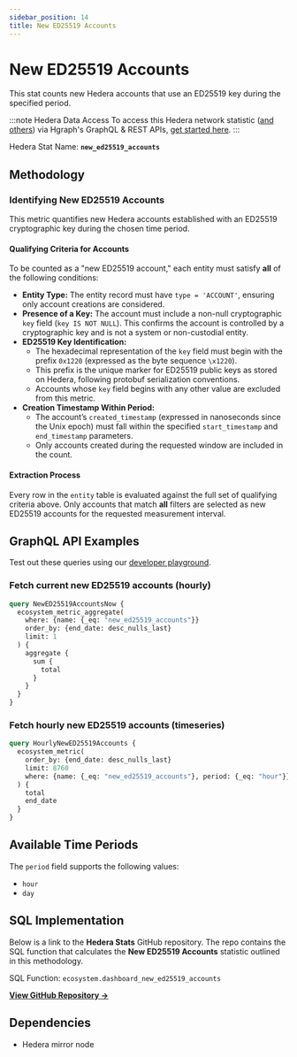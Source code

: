```yaml
---
sidebar_position: 14
title: New ED25519 Accounts
---
```


# New ED25519 Accounts

This stat counts new Hedera accounts that use an ED25519 key during the specified period.

:::note Hedera Data Access
To access this Hedera network statistic ([and others](/category/hedera-stats/)) via Hgraph's GraphQL & REST APIs, [get started here](https://www.hgraph.com/hedera).
:::

Hedera Stat Name: **`new_ed25519_accounts`**

## Methodology

### Identifying New ED25519 Accounts

This metric quantifies new Hedera accounts established with an ED25519 cryptographic key during the chosen time period.

#### Qualifying Criteria for Accounts

To be counted as a "new ED25519 account," each entity must satisfy **all** of the following conditions:

- **Entity Type:** The entity record must have `type = 'ACCOUNT'`, ensuring only account creations are considered.
- **Presence of a Key:** The account must include a non-null cryptographic `key` field (`key IS NOT NULL`). This confirms the account is controlled by a cryptographic key and is not a system or non-custodial entity.
- **ED25519 Key Identification:**  
  - The hexadecimal representation of the `key` field must begin with the prefix `0x1220` (expressed as the byte sequence `\x1220`).  
  - This prefix is the unique marker for ED25519 public keys as stored on Hedera, following protobuf serialization conventions.
  - Accounts whose `key` field begins with any other value are excluded from this metric.
- **Creation Timestamp Within Period:**  
  - The account’s `created_timestamp` (expressed in nanoseconds since the Unix epoch) must fall within the specified `start_timestamp` and `end_timestamp` parameters.  
  - Only accounts created during the requested window are included in the count.

#### Extraction Process

Every row in the `entity` table is evaluated against the full set of qualifying criteria above. Only accounts that match **all** filters are selected as new ED25519 accounts for the requested measurement interval.

## GraphQL API Examples

Test out these queries using our [developer playground](https://dashboard.hgraph.com).

### Fetch current new ED25519 accounts (hourly)

```graphql
query NewED25519AccountsNow {
  ecosystem_metric_aggregate(
    where: {name: {_eq: "new_ed25519_accounts"}}
    order_by: {end_date: desc_nulls_last}
    limit: 1
  ) {
    aggregate {
      sum {
        total
      }
    }
  }
}
```

### Fetch hourly new ED25519 accounts (timeseries)

```graphql
query HourlyNewED25519Accounts {
  ecosystem_metric(
    order_by: {end_date: desc_nulls_last}
    limit: 8760
    where: {name: {_eq: "new_ed25519_accounts"}, period: {_eq: "hour"}}
  ) {
    total
    end_date
  }
}
```

## Available Time Periods

The `period` field supports the following values:

- `hour`
- `day`

## SQL Implementation

Below is a link to the **Hedera Stats** GitHub repository. The repo contains the SQL function that calculates the **New ED25519 Accounts** statistic outlined in this methodology.

SQL Function: `ecosystem.dashboard_new_ed25519_accounts`

**[View GitHub Repository →](https://github.com/hgraph-io/hedera-stats)**

## Dependencies
* Hedera mirror node
